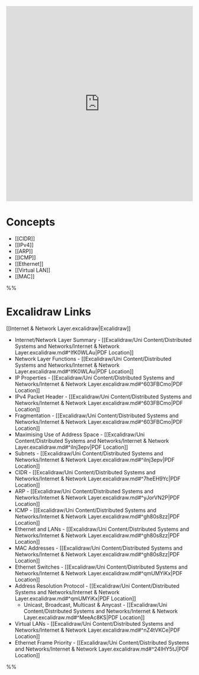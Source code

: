 <div style="left: 0; width: 100%; height: 0; position: relative; padding-bottom: 104.3454%;"><iframe src="https://link.excalidraw.com/readonly/RFvh2jkLNYRICdKW4db7" style="top: 0; left: 0; width: 100%; height: 100%; position: absolute; border: 0;" allowfullscreen></iframe></div>

# Concepts

- [[CIDR]]
- [[IPv4]]
- [[ARP]]
- [[ICMP]]
- [[Ethernet]]
- [[Virtual LAN]]
- [[MAC]]

%%
# Excalidraw Links

[[Internet & Network Layer.excalidraw|Excalidraw]]

- Internet/Network Layer Summary - [[Excalidraw/Uni Content/Distributed Systems and Networks/Internet & Network Layer.excalidraw.md#^IfK0WLAu|PDF Location]]
- Network Layer Functions - [[Excalidraw/Uni Content/Distributed Systems and Networks/Internet & Network Layer.excalidraw.md#^IfK0WLAu|PDF Location]]
- IP Properties - [[Excalidraw/Uni Content/Distributed Systems and Networks/Internet & Network Layer.excalidraw.md#^603FBCmo|PDF Location]]
- IPv4 Packet Header - [[Excalidraw/Uni Content/Distributed Systems and Networks/Internet & Network Layer.excalidraw.md#^603FBCmo|PDF Location]]
- Fragmentation - [[Excalidraw/Uni Content/Distributed Systems and Networks/Internet & Network Layer.excalidraw.md#^603FBCmo|PDF Location]]
- Maximising Use of Address Space - [[Excalidraw/Uni Content/Distributed Systems and Networks/Internet & Network Layer.excalidraw.md#^iInj3epv|PDF Location]]
- Subnets - [[Excalidraw/Uni Content/Distributed Systems and Networks/Internet & Network Layer.excalidraw.md#^iInj3epv|PDF Location]]
- CIDR - [[Excalidraw/Uni Content/Distributed Systems and Networks/Internet & Network Layer.excalidraw.md#^7heEH9Yc|PDF Location]]
- ARP - [[Excalidraw/Uni Content/Distributed Systems and Networks/Internet & Network Layer.excalidraw.md#^yJorVN2P|PDF Location]]
- ICMP - [[Excalidraw/Uni Content/Distributed Systems and Networks/Internet & Network Layer.excalidraw.md#^gh80s8zz|PDF Location]]
- Ethernet and LANs - [[Excalidraw/Uni Content/Distributed Systems and Networks/Internet & Network Layer.excalidraw.md#^gh80s8zz|PDF Location]]
- MAC Addresses - [[Excalidraw/Uni Content/Distributed Systems and Networks/Internet & Network Layer.excalidraw.md#^gh80s8zz|PDF Location]]
- Ethernet Switches - [[Excalidraw/Uni Content/Distributed Systems and Networks/Internet & Network Layer.excalidraw.md#^qmUMYiKx|PDF Location]]
- Address Resolution Protocol - [[Excalidraw/Uni Content/Distributed Systems and Networks/Internet & Network Layer.excalidraw.md#^qmUMYiKx|PDF Location]]
	- Unicast, Broadcast, Multicast & Anycast - [[Excalidraw/Uni Content/Distributed Systems and Networks/Internet & Network Layer.excalidraw.md#^MeeAc8KS|PDF Location]]
- Virtual LANs - [[Excalidraw/Uni Content/Distributed Systems and Networks/Internet & Network Layer.excalidraw.md#^nZ4tVKCe|PDF Location]]
- Ethernet Frame Priority - [[Excalidraw/Uni Content/Distributed Systems and Networks/Internet & Network Layer.excalidraw.md#^24IHY5tJ|PDF Location]]

%%